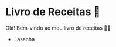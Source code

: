 # Livro de Receitas :blue_book:

Olá! Bem-vindo ao meu livro de receitas :raising_hand_woman:

- Lasanha


